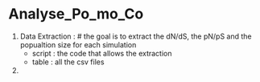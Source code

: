 # Analyse_Po_mo_Co
1. Data Extraction : # the goal is to extract the dN/dS, the pN/pS and the popualtion size for each simulation
   - script : the code that allows the extraction
   - table : all the csv files
2. 
